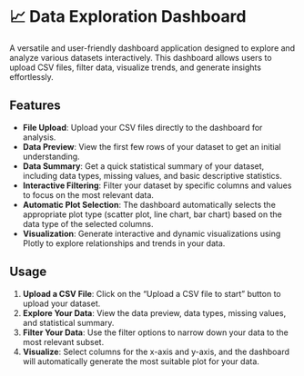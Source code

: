 # 📈 Data Exploration Dashboard

A versatile and user-friendly dashboard application designed to explore and analyze various datasets interactively. This dashboard allows users to upload CSV files, filter data, visualize trends, and generate insights effortlessly.

## Features

- **File Upload**: Upload your CSV files directly to the dashboard for analysis.
- **Data Preview**: View the first few rows of your dataset to get an initial understanding.
- **Data Summary**: Get a quick statistical summary of your dataset, including data types, missing values, and basic descriptive statistics.
- **Interactive Filtering**: Filter your dataset by specific columns and values to focus on the most relevant data.
- **Automatic Plot Selection**: The dashboard automatically selects the appropriate plot type (scatter plot, line chart, bar chart) based on the data type of the selected columns.
- **Visualization**: Generate interactive and dynamic visualizations using Plotly to explore relationships and trends in your data.

## Usage

1.	**Upload a CSV File**: Click on the “Upload a CSV file to start” button to upload your dataset.
2.	**Explore Your Data**: View the data preview, data types, missing values, and statistical summary.
3.	**Filter Your Data**: Use the filter options to narrow down your data to the most relevant subset.
4.	**Visualize**: Select columns for the x-axis and y-axis, and the dashboard will automatically generate the most suitable plot for your data.

